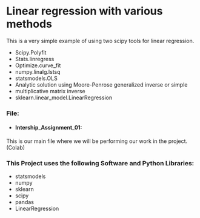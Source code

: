 # Linear regression with various methods

This is a very simple example of using two scipy tools for linear regression.

- Scipy.Polyfit
- Stats.linregress
- Optimize.curve_fit
- numpy.linalg.lstsq
- statsmodels.OLS
- Analytic solution using Moore-Penrose generalized inverse or simple
- multiplicative matrix inverse
- sklearn.linear_model.LinearRegression

### File:

- #### Intership_Assignment_01:
This is our main file where we will be performing our work in the project.(Colab)

### This Project uses the following Software and Python Libraries:

- statsmodels
- numpy
- sklearn
- scipy
- pandas
- LinearRegression
